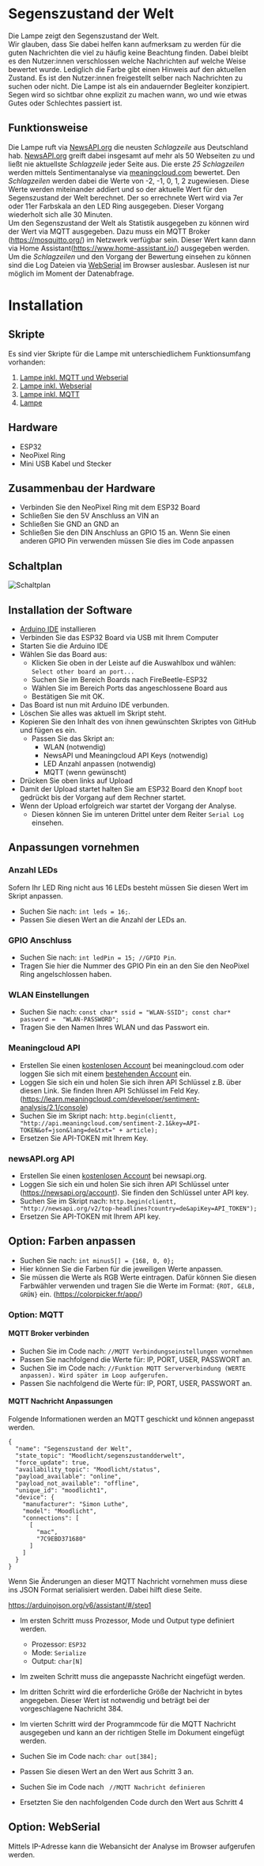 # Segenszustand der Welt
Die Lampe zeigt den Segenszustand der Welt.<br />
Wir glauben, dass Sie dabei helfen kann aufmerksam zu werden für die guten Nachrichten die viel zu häufig keine Beachtung finden. Dabei bleibt es den Nutzer:innen verschlossen welche Nachrichten auf welche Weise bewertet wurde. Lediglich die Farbe gibt einen Hinweis auf den aktuellen Zustand. Es ist den Nutzer:innen freigestellt selber nach Nachrichten zu suchen oder nicht. Die Lampe ist als ein andauernder Begleiter konzipiert.<br />
Segen wird so sichtbar ohne explizit zu machen wann, wo und wie etwas Gutes oder Schlechtes passiert ist.

## Funktionsweise
Die Lampe ruft via [NewsAPI.org](newsapi.org) die neusten *Schlagzeile* aus Deutschland hab. [NewsAPI.org](newsapi.org) greift dabei insgesamt auf mehr als 50 Webseiten zu und ließt nie aktuellste *Schlagzeile* jeder Seite aus. Die erste *25 Schlagzeilen* werden mittels Sentimentanalyse via [meaningcloud.com](https://www.meaningcloud.com/developer/sentiment-analysis) bewertet. Den *Schlagzeilen* werden dabei die Werte von -2, -1, 0, 1, 2 zugewiesen. Diese Werte werden miteinander addiert und so der aktuelle Wert für den Segenszustand der Welt berechnet. Der so errechnete Wert wird via 7er oder 11er Farbskala an den LED Ring ausgegeben. Dieser Vorgang wiederholt sich alle 30 Minuten. <br />
Um den Segenszustand der Welt als Statistik ausgegeben zu können wird der Wert via MQTT ausgegeben. Dazu muss ein MQTT Broker (https://mosquitto.org/) im Netzwerk verfügbar sein. Dieser Wert kann dann via Home Assistant(https://www.home-assistant.io/) ausgegeben werden.<br />
Um die *Schlagzeilen* und den Vorgang der Bewertung einsehen zu können sind die Log Dateien via [WebSerial](https://www.arduino.cc/reference/en/libraries/webserial/) im Browser auslesbar. Auslesen ist nur möglich im Moment der Datenabfrage.

# Installation
## Skripte
Es sind vier Skripte für die Lampe mit unterschiedlichem Funktionsumfang vorhanden:
1. [Lampe inkl. MQTT und Webserial](/lampe-mqtt-webserial.ino)
2. [Lampe inkl. Webserial](/lampe-webserial.ino)
3. [Lampe inkl. MQTT](/lampe-mqtt.ino)
4. [Lampe](/lampe.ino)

## Hardware
* ESP32
* NeoPixel Ring
* Mini USB Kabel und Stecker

## Zusammenbau der Hardware
* Verbinden Sie den NeoPixel Ring mit dem ESP32 Board
* Schließen Sie den 5V Anschluss an VIN an
* Schließen Sie GND an GND an
* Schließen Sie den DIN Anschluss an GPIO 15 an. Wenn Sie einen anderen GPIO Pin verwenden müssen Sie dies im Code anpassen

## Schaltplan
![Schaltplan](docs/schaltplan.png)

## Installation der Software
*  [Arduino IDE](https://www.arduino.cc/en/software) installieren
* Verbinden Sie das ESP32 Board via USB mit Ihrem Computer
* Starten Sie die Arduino IDE
* Wählen Sie das Board aus:
	* Klicken Sie oben in der Leiste auf die Auswahlbox und wählen: `Select other board an port...`
	* Suchen Sie im Bereich Boards nach FireBeetle-ESP32
	* Wählen Sie im Bereich Ports das angeschlossene Board aus
	* Bestätigen Sie mit OK.
* Das Board ist nun mit Arduino IDE verbunden.
* Löschen Sie alles was aktuell im Skript steht.
* Kopieren Sie den Inhalt des von ihnen gewünschten Skriptes von GitHub und fügen es ein.
	* Passen Sie das Skript an:
		* WLAN (notwendig)
		* NewsAPI und Meaningcloud API Keys (notwendig)
		* LED Anzahl anpassen (notwendig)
		* MQTT (wenn gewünscht)
* Drücken Sie oben links auf Upload
* Damit der Upload startet halten Sie am ESP32 Board den Knopf `boot` gedrückt bis der Vorgang auf dem Rechner startet.
* Wenn der Upload erfolgreich war startet der Vorgang der Analyse.
	* Diesen können Sie im unteren Drittel unter dem Reiter `Serial Log` einsehen.

## Anpassungen vornehmen
### Anzahl LEDs
Sofern Ihr LED Ring nicht aus 16 LEDs besteht müssen Sie diesen Wert im Skript anpassen. <br />
* Suchen Sie nach: `int leds = 16;`.<br />
* Passen Sie diesen Wert an die Anzahl der LEDs an.

### GPIO Anschluss
* Suchen Sie nach: `int ledPin = 15; //GPIO Pin`.<br />
* Tragen Sie hier die Nummer des GPIO Pin ein an den Sie den NeoPixel Ring angelschlossen haben.

### WLAN Einstellungen
* Suchen Sie nach:
`const char* ssid = "WLAN-SSID";
const char* password =  "WLAN-PASSWORD";`
* Tragen Sie den Namen Ihres WLAN und das Passwort ein.

### Meaningcloud API
* Erstellen Sie einen [kostenlosen Account](https://www.meaningcloud.com/developer/create-account) bei meaningcloud.com oder loggen Sie sich mit einem [bestehenden Account](https://www.meaningcloud.com/developer/login) ein.
* Loggen Sie sich ein und holen Sie sich ihren API Schlüssel z.B. über diesen Link. Sie finden Ihren API Schlüssel im Feld Key. (https://learn.meaningcloud.com/developer/sentiment-analysis/2.1/console)
* Suchen Sie im Skript nach: `http.begin(clientt, "http://api.meaningcloud.com/sentiment-2.1&key=API-TOKEN&of=json&lang=de&txt=" + article);`
* Ersetzen Sie API-TOKEN mit Ihrem Key.

### newsAPI.org API
* Erstellen Sie einen [kostenlosen Account](https://newsapi.org/register) bei newsapi.org.
* Loggen Sie sich ein und holen Sie sich ihren API Schlüssel unter (https://newsapi.org/account). Sie finden den Schlüssel unter API key.
* Suchen Sie im Skript nach: `http.begin(clientt, "http://newsapi.org/v2/top-headlines?country=de&apiKey=API_TOKEN");`
* Ersetzen Sie API-TOKEN mit Ihrem API key.

## Option: Farben anpassen
* Suchen Sie nach: `int minus5[] = {168, 0, 0};`
* Hier können Sie die Farben für die jeweiligen Werte anpassen.
* Sie müssen die Werte als RGB Werte eintragen. Dafür können Sie diesen Farbwähler verwenden und tragen Sie die Werte im Format: `{ROT, GELB, GRÜN}` ein. (https://colorpicker.fr/app/)

### Option: MQTT
#### MQTT Broker verbinden
* Suchen Sie im Code nach: `//MQTT Verbindungseinstellungen vornehmen`
* Passen Sie nachfolgend die Werte für: IP, PORT, USER, PASSWORT an.
* Suchen Sie im Code nach: `//Funktion MQTT Serververbindung (WERTE anpassen). Wird später im Loop aufgerufen.
`
* Passen Sie nachfolgend die Werte für: IP, PORT, USER, PASSWORT an.

#### MQTT Nachricht Anpassungen
Folgende Informationen werden an MQTT geschickt und können angepasst werden.

```
{
  "name": "Segenszustand der Welt",
  "state_topic": "Moodlicht/segenszustandderwelt",
  "force_update": true,
  "availability_topic": "Moodlicht/status",
  "payload_available": "online",
  "payload_not_available": "offline",
  "unique_id": "moodlicht1",
  "device": {
    "manufacturer": "Simon Luthe",
    "model": "Moodlicht",
    "connections": [
      [
        "mac",
        "7C9EBD371680"
      ]
    ]
  }
}
```

Wenn Sie Änderungen an dieser MQTT Nachricht vornehmen muss diese ins JSON Format serialisiert werden. Dabei hilft diese Seite.

https://arduinojson.org/v6/assistant/#/step1

- Im ersten Schritt muss Prozessor, Mode und Output type definiert werden.
	- Prozessor: `ESP32`
	- Mode: `Serialize`
	- Output: `char[N]`

- Im zweiten Schritt muss die angepasste Nachricht eingefügt werden.
- Im dritten Schritt wird die erforderliche Größe der Nachricht in bytes angegeben. Dieser Wert ist notwendig und beträgt bei der vorgeschlagene Nachricht 384.
- Im vierten Schritt wird der Programmcode für die MQTT Nachricht ausgegeben und kann an der richtigen Stelle im Dokument eingefügt werden.
- Suchen Sie im Code nach: `char out[384];`
- Passen Sie diesen Wert an den Wert aus Schritt 3 an.
- Suchen Sie im Code nach ` //MQTT Nachricht definieren`
- Ersetzten Sie den nachfolgenden Code durch den Wert aus Schritt 4

## Option: WebSerial
Mittels IP-Adresse kann die Webansicht der Analyse im Browser aufgerufen werden.
